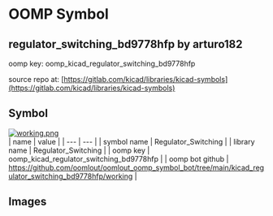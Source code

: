 # OOMP Symbol  
## regulator_switching_bd9778hfp  by arturo182  
  
oomp key: oomp_kicad_regulator_switching_bd9778hfp  
  
source repo at: [https://gitlab.com/kicad/libraries/kicad-symbols](https://gitlab.com/kicad/libraries/kicad-symbols)  
## Symbol  
  
[![working.png](working_600.png)](working.png)  
| name | value | 
| --- | --- | 
| symbol name | Regulator_Switching | 
| library name | Regulator_Switching | 
| oomp key | oomp_kicad_regulator_switching_bd9778hfp | 
| oomp bot github | https://github.com/oomlout/oomlout_oomp_symbol_bot/tree/main/kicad_regulator_switching_bd9778hfp/working | 
## Images  

